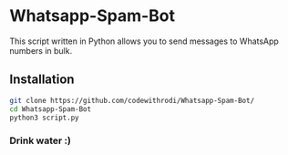 # Whatsapp-Spam-Bot
This script written in Python allows you to send messages to WhatsApp numbers in bulk.

## Installation
```bash
git clone https://github.com/codewithrodi/Whatsapp-Spam-Bot/
cd Whatsapp-Spam-Bot
python3 script.py
```

### Drink water :)
